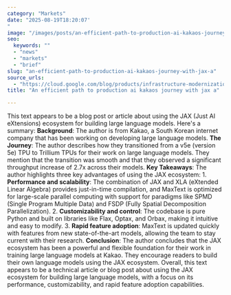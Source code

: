 ```yaml
---
category: "Markets"
date: "2025-08-19T18:20:07'"
image: "/images/posts/an-efficient-path-to-production-ai-kakaos-journey-with-jax-a.jpg"
seo:
  keywords: ""
  - "news"
  - "markets"
  - "brief"
slug: "an-efficient-path-to-production-ai-kakaos-journey-with-jax-a"
source_urls:
  - "https://cloud.google.com/blog/products/infrastructure-modernization/kakaos-journey-with-jax-and-cloud-tpus/"
title: "An efficient path to production ai kakaos journey with jax a"

---
```


This text appears to be a blog post or article about using the JAX (Just AI eXtensions) ecosystem for building large language models. Here's a summary:  **Background**: The author is from Kakao, a South Korean internet company that has been working on developing large language models.  **The Journey**: The author describes how they transitioned from a v5e (version 5e) TPU to Trillium TPUs for their work on large language models. They mention that the transition was smooth and that they observed a significant throughput increase of 2.7x across their models.  **Key Takeaways**: The author highlights three key advantages of using the JAX ecosystem:  1. **Performance and scalability**: The combination of JAX and XLA (eXtended Linear Algebra) provides just-in-time compilation, and MaxText is optimized for large-scale parallel computing with support for paradigms like SPMD (Single Program Multiple Data) and FSDP (Fully Spatial Decomposition Parallelization). 2. **Customizability and control**: The codebase is pure Python and built on libraries like Flax, Optax, and Orbax, making it intuitive and easy to modify. 3. **Rapid feature adoption**: MaxText is updated quickly with features from new state-of-the-art models, allowing the team to stay current with their research.  **Conclusion**: The author concludes that the JAX ecosystem has been a powerful and flexible foundation for their work in training large language models at Kakao. They encourage readers to build their own language models using the JAX ecosystem.  Overall, this text appears to be a technical article or blog post about using the JAX ecosystem for building large language models, with a focus on its performance, customizability, and rapid feature adoption capabilities.